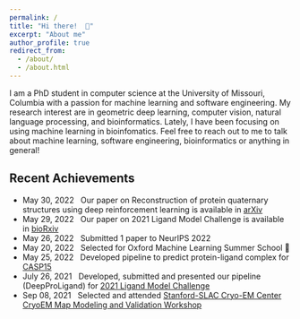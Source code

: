 ```yaml
---
permalink: /
title: "Hi there!  👋"
excerpt: "About me"
author_profile: true
redirect_from: 
  - /about/
  - /about.html
---
```


I am a PhD student in computer science at the University of Missouri, Columbia with a passion for machine learning and software engineering.
My research interest are in geometric deep learning, computer vision, natural language processing, and bioinformatics. Lately, I have been focusing on using machine learning in bioinfomatics. 
Feel free to reach out to me to talk about machine learning, software engineering, bioinformatics or anything in general! 

## Recent Achievements

* May 30, 2022 &nbsp; Our paper on Reconstruction of protein quaternary structures using deep reinforcement learning is available in <a href="https://doi.org/10.48550/arXiv.2205.13594" target="_blank">arXiv</a> 
* May 29, 2022 &nbsp; Our paper on 2021 Ligand Model Challenge is available in <a href="https://www.biorxiv.org/content/10.1101/2022.05.27.493799v1" target="_blank">bioRxiv</a> 
* May 26, 2022 &nbsp; Submitted 1 paper to NeurIPS 2022
* May 20, 2022 &nbsp; Selected for Oxford Machine Learning Summer School 🌟
* May 25, 2022 &nbsp; Developed pipeline to predict protein-ligand complex for <a href="https://predictioncenter.org/casp15/index.cgi" target="_blank">CASP15</a>
* July 26, 2021 &nbsp; Developed, submitted and presented our pipeline (DeepProLigand) for <a href="https://challenges.emdataresource.org/?q=2021-model-challenge" target="_blank">2021 Ligand Model Challenge</a>
* Sep 08, 2021 &nbsp; Selected and attended <a href="https://cryoem.slac.stanford.edu/s2c2/" target="_blank">Stanford-SLAC Cryo-EM Center CryoEM Map Modeling and Validation Workshop</a>
